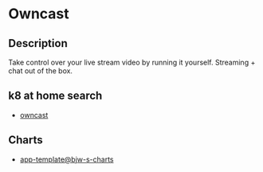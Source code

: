 # Owncast

## Description

Take control over your live stream video by running it yourself. Streaming + chat out of the box.

## k8 at home search

- [owncast](https://nanne.dev/k8s-at-home-search/#/owncast)

## Charts

- [app-template@bjw-s-charts](https://bjw-s.github.io/helm-charts/)
